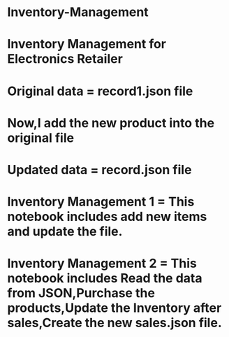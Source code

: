 # Inventory-Management
# Inventory Management for Electronics Retailer
# Original data = record1.json file
# Now,I add the new product into the original file
# Updated data = record.json file
# Inventory Management 1 = This notebook includes add new items and update the file.
# Inventory Management 2 = This notebook includes Read the data from JSON,Purchase the products,Update the Inventory after sales,Create the new sales.json file.
